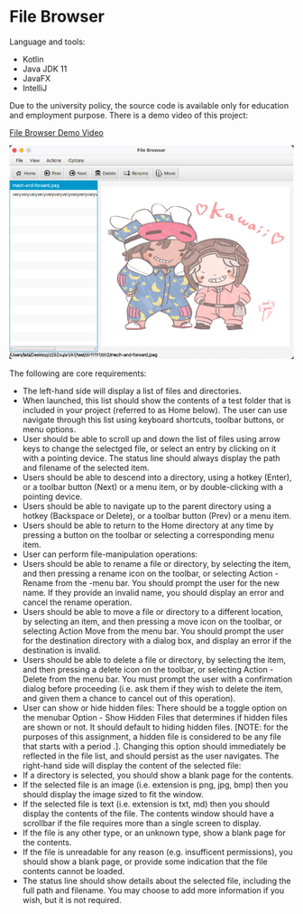 # File Browser

Language and tools:
- Kotlin
- Java JDK 11
- JavaFX
- IntelliJ

Due to the university policy, the source code is available only for education and employment purpose. There is a demo video of this project:

[File Browser Demo Video](https://youtu.be/pz9d35xVyaQ)

![File Browser](/file-browser.png)

The following are core requirements:

- The left-hand side will display a list of files and directories.
- When launched, this list should show the contents of a test folder that is included in your project (referred to as Home below). The user can use navigate through this list using keyboard shortcuts, toolbar buttons, or menu options.
- User should be able to scroll up and down the list of files using arrow keys to change the selectged file, or select an entry by clicking on it with a pointing device. The status line should always display the path and filename of the selected item.
- Users should be able to descend into a directory, using a hotkey (Enter), or a toolbar button (Next) or a menu item, or by double-clicking with a pointing device.
- Users should be able to navigate up to the parent directory using a hotkey (Backspace or Delete), or a toolbar button (Prev) or a menu item.
- Users should be able to return to the Home directory at any time by pressing a button on the toolbar or selecting a corresponding menu item.
- User can perform file-manipulation operations:
- Users should be able to rename a file or directory, by selecting the item, and then pressing a rename icon on the toolbar, or selecting Action - Rename from the -menu bar. You should prompt the user for the new name. If they provide an invalid name, you should display an error and cancel the rename operation.
- Users should be able to move a file or directory to a different location, by selecting an item, and then pressing a move icon on the toolbar, or selecting Action Move from the menu bar. You should prompt the user for the destination directory with a dialog box, and display an error if the destination is invalid.
- Users should be able to delete a file or directory, by selecting the item, and then pressing a delete icon on the toolbar, or selecting Action - Delete from the menu bar. You must prompt the user with a confirmation dialog before proceeding (i.e. ask them if they wish to delete the item, and given them a chance to cancel out of this operation).
- User can show or hide hidden files:
There should be a toggle option on the menubar Option - Show Hidden Files that determines if hidden files are shown or not. It should default to hiding hidden files. [NOTE: for the purposes of this assignment, a hidden file is considered to be any file that starts with a period .]. Changing this option should immediately be reflected in the file list, and should persist as the user navigates.
The right-hand side will display the content of the selected file:
- If a directory is selected, you should show a blank page for the contents.
- If the selected file is an image (i.e. extension is png, jpg, bmp) then you should display the image sized to fit the window.
- If the selected file is text (i.e. extension is txt, md) then you should display the contents of the file. The contents window should have a scrollbar if the file requires more than a single screen to display.
- If the file is any other type, or an unknown type, show a blank page for the contents.
- If the file is unreadable for any reason (e.g. insufficent permissions), you should show a blank page, or provide some indication that the file contents cannot be loaded.
- The status line should show details about the selected file, including the full path and filename. You may choose to add more information if you wish, but it is not required.
